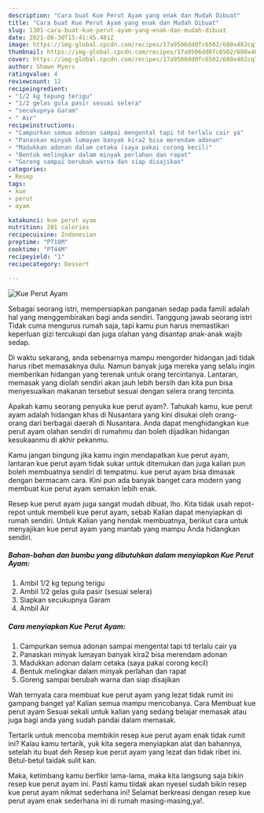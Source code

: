 ```yaml
---
description: "Cara buat Kue Perut Ayam yang enak dan Mudah Dibuat"
title: "Cara buat Kue Perut Ayam yang enak dan Mudah Dibuat"
slug: 1301-cara-buat-kue-perut-ayam-yang-enak-dan-mudah-dibuat
date: 2021-06-30T15:41:45.481Z
image: https://img-global.cpcdn.com/recipes/17a9506dd0fc6502/680x482cq70/kue-perut-ayam-foto-resep-utama.jpg
thumbnail: https://img-global.cpcdn.com/recipes/17a9506dd0fc6502/680x482cq70/kue-perut-ayam-foto-resep-utama.jpg
cover: https://img-global.cpcdn.com/recipes/17a9506dd0fc6502/680x482cq70/kue-perut-ayam-foto-resep-utama.jpg
author: Shawn Myers
ratingvalue: 4
reviewcount: 12
recipeingredient:
- "1/2 kg tepung terigu"
- "1/2 gelas gula pasir sesuai selera"
- "secukupnya Garam"
- " Air"
recipeinstructions:
- "Campurkan semua adonan sampai mengental tapi td terlalu cair ya"
- "Panaskan minyak lumayan banyak kira2 bisa merendam adonan"
- "Madukkan adonan dalam cetaka (saya pakai corong kecil)"
- "Bentuk melingkar dalam minyak perlahan dan rapat"
- "Goreng sampai berubah warna dan siap disajikan"
categories:
- Resep
tags:
- kue
- perut
- ayam

katakunci: kue perut ayam 
nutrition: 201 calories
recipecuisine: Indonesian
preptime: "PT18M"
cooktime: "PT44M"
recipeyield: "1"
recipecategory: Dessert

---
```



![Kue Perut Ayam](https://img-global.cpcdn.com/recipes/17a9506dd0fc6502/680x482cq70/kue-perut-ayam-foto-resep-utama.jpg)

Sebagai seorang istri, mempersiapkan panganan sedap pada famili adalah hal yang menggembirakan bagi anda sendiri. Tanggung jawab seorang istri Tidak cuma mengurus rumah saja, tapi kamu pun harus memastikan keperluan gizi tercukupi dan juga olahan yang disantap anak-anak wajib sedap.

Di waktu  sekarang, anda sebenarnya mampu mengorder hidangan jadi tidak harus ribet memasaknya dulu. Namun banyak juga mereka yang selalu ingin memberikan hidangan yang terenak untuk orang tercintanya. Lantaran, memasak yang diolah sendiri akan jauh lebih bersih dan kita pun bisa menyesuaikan makanan tersebut sesuai dengan selera orang tercinta. 



Apakah kamu seorang penyuka kue perut ayam?. Tahukah kamu, kue perut ayam adalah hidangan khas di Nusantara yang kini disukai oleh orang-orang dari berbagai daerah di Nusantara. Anda dapat menghidangkan kue perut ayam olahan sendiri di rumahmu dan boleh dijadikan hidangan kesukaanmu di akhir pekanmu.

Kamu jangan bingung jika kamu ingin mendapatkan kue perut ayam, lantaran kue perut ayam tidak sukar untuk ditemukan dan juga kalian pun boleh membuatnya sendiri di tempatmu. kue perut ayam bisa dimasak dengan bermacam cara. Kini pun ada banyak banget cara modern yang membuat kue perut ayam semakin lebih enak.

Resep kue perut ayam juga sangat mudah dibuat, lho. Kita tidak usah repot-repot untuk membeli kue perut ayam, sebab Kalian dapat menyiapkan di rumah sendiri. Untuk Kalian yang hendak membuatnya, berikut cara untuk menyajikan kue perut ayam yang mantab yang mampu Anda hidangkan sendiri.

<!--inarticleads1-->

##### Bahan-bahan dan bumbu yang dibutuhkan dalam menyiapkan Kue Perut Ayam:

1. Ambil 1/2 kg tepung terigu
1. Ambil 1/2 gelas gula pasir (sesuai selera)
1. Siapkan secukupnya Garam
1. Ambil  Air




<!--inarticleads2-->

##### Cara menyiapkan Kue Perut Ayam:

1. Campurkan semua adonan sampai mengental tapi td terlalu cair ya
1. Panaskan minyak lumayan banyak kira2 bisa merendam adonan
1. Madukkan adonan dalam cetaka (saya pakai corong kecil)
1. Bentuk melingkar dalam minyak perlahan dan rapat
1. Goreng sampai berubah warna dan siap disajikan




Wah ternyata cara membuat kue perut ayam yang lezat tidak rumit ini gampang banget ya! Kalian semua mampu mencobanya. Cara Membuat kue perut ayam Sesuai sekali untuk kalian yang sedang belajar memasak atau juga bagi anda yang sudah pandai dalam memasak.

Tertarik untuk mencoba membikin resep kue perut ayam enak tidak rumit ini? Kalau kamu tertarik, yuk kita segera menyiapkan alat dan bahannya, setelah itu buat deh Resep kue perut ayam yang lezat dan tidak ribet ini. Betul-betul taidak sulit kan. 

Maka, ketimbang kamu berfikir lama-lama, maka kita langsung saja bikin resep kue perut ayam ini. Pasti kamu tiidak akan nyesel sudah bikin resep kue perut ayam nikmat sederhana ini! Selamat berkreasi dengan resep kue perut ayam enak sederhana ini di rumah masing-masing,ya!.

